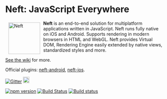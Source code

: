# Neft: JavaScript Everywhere

<a href="http://www.neft.io"><img src="http://www.neft.io/static/images/neft-white.svg" alt="Neft" width="100" align="left" hspace="10" vspace="6"></a>

**Neft** is an end-to-end solution for multiplatform applications written in JavaScript. Neft runs fully native on iOS and Android. Supports rendering in modern browsers in HTML and WebGL. Neft provides Virtual DOM, Rendering Engine easily extended by native views, standardized styles and more.

[See the wiki](https://github.com/Neft-io/neft/wiki) for more.

Official plugins: [neft-android](https://github.com/Neft-io/neft-android), [neft-ios](https://github.com/Neft-io/neft-ios).

[![Gitter](https://img.shields.io/gitter/room/nwjs/nw.js.svg)](https://gitter.im/Neft-io/neft)
<a href="https://twitter.com/neft_io"><img src="https://g.twimg.com/about/feature-corporate/image/followbutton.png" alt="Twitter" height="20" /></a>

[![npm version](https://badge.fury.io/js/neft.svg)](https://badge.fury.io/js/neft)
[![Build Status](https://travis-ci.org/Neft-io/neft.svg?branch=master)](https://travis-ci.org/Neft-io/neft)
[![Build status](https://ci.appveyor.com/api/projects/status/k3mj31b8406cwflv/branch/master?svg=true)](https://ci.appveyor.com/project/KrysKruk/neft/branch/master)
